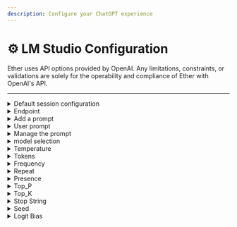 ```yaml
---
description: Configure your ChatGPT experience
---
```


# ⚙️ LM Studio Configuration

Ether uses API options provided by OpenAI. Any limitations, constraints, or validations are solely for the operability and compliance of Ether with OpenAI's API.&#x20;

***

<details>

<summary>Default session configuration</summary>

* model - None
* temperature - 0.7
* top\_k - 0
* top\_p - 0
* endpoint - None
* repeat penalty - 0
* frequency penalty - 0
* presence penalty - 0
* logit bias - 0
* seed - None
* tokens - 2000
* top string - None

</details>

<details>

<summary>Endpoint</summary>

_`/lmstudio-options [ endpoint ] [ web endpoint ]`_

Enter an endpoint to use with LM Studio API

</details>

<details>

<summary>Add a prompt</summary>

_`/lmsudio-options [ add_prompt ] [ new prompt ]`_

Give the session a prompt to be used by the author and any members accessing the session as a shared session.&#x20;

</details>

<details>

<summary>User prompt</summary>

_`/lmstudio-options [ user_prompt ] [ prompt ]`_

Give a user their own prompt to be used when they message the bot.

</details>

<details>

<summary>Manage the prompt</summary>

_`/lmstudio-options [ manage_prompt ] [ option ]`_

View or clear the prompt in the active session.

Options:

* `view`
* `clear`

</details>

<details>

<summary>model selection</summary>

_`/lmstudio-options [ model ] [ user provided model ]`_

User gives the model name string supplied to them by LM Studio API

</details>

<details>

<summary>Temperature</summary>

_`/lmstudio-options [ temperature ] [ amount ]`_

Selects the temperature level for the model

Options:

* `0.1 ~ 1.0`

</details>

<details>

<summary>Tokens</summary>

_`/openai-options [ tokens ] [ amount ]`_

Selects the maximum tokens to use on a transaction (including context tokens)

Options:

* `50 ~ 4000`

</details>

<details>

<summary>Frequency</summary>

_`/lmstudio-options [ frequency_penalty ] [ amount ]`_

Selects the frequency penalty&#x20;

Options:

* `0.1 ~ 1.0`

</details>

<details>

<summary>Repeat</summary>

_`/lmstudio-options [ repeat_penalty ] [ amount ]`_

Selects the repeat penalty&#x20;

Options:

* `0.1 ~ 1.0`

</details>

<details>

<summary>Presence</summary>

_`/lmstudio-options [ presence_penalty ] [ amount ]`_

Selects the presence penalty&#x20;

Options:

* `0.1 ~ 1.0`

</details>

<details>

<summary>Top_P</summary>

_`/lmstudio-options [ top_p ] [ amount ]`_

Selects the top\_p amount

Options:

* `0.1 ~ 1.0`

</details>

<details>

<summary>Top_K</summary>



_`/lmstudio-options [ top_k ] [ amount ]`_

Selects the top\_k amount

Options:

* `0.1 ~ 1.0`

</details>

<details>

<summary>Stop String</summary>

_`/lmstudio-options [ stop_string ] [ string ]`_

Add a stop string to be used in LM Studio API parsing

</details>

<details>

<summary>Seed</summary>

_`/lmstudio-options [ frequency_penalty ] [ amount ]`_

Choose a seed to use in LM Studio API parsing

</details>

<details>

<summary>Logit Bias</summary>

_`/lmstudio-options [ logit_bias ] [ amount ]`_

Selects the logit bias amount

Options:

* `0.1 ~ 1.0`

</details>
